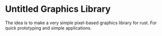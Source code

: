 # **U**ntitled **G**raphics **L**ibrary
The idea is to make a very simple pixel-based graphics library for rust. For quick prototyping and simple applications.
